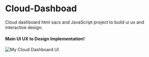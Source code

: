 # Cloud-Dashboad
Cloud dashboard html sacs and JavaScript project to build ui ux and interactive design.
#### Main UI UX to Design Implementation!

![My Cloud Dashboard UI](https://github.com/morshedulmunna/cloud-dashboad/assets/44342051/6a8caa8b-47c6-4ea4-a0dd-c868a7ba0bb0)
